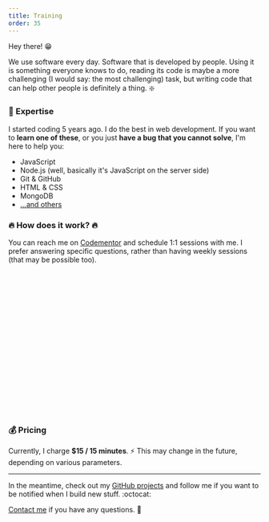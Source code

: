```yaml
---
title: Training
order: 35
---
```

Hey there! :grin:

We use software every day. Software that is developed by people. Using it is something everyone knows to do, reading its code is maybe a more challenging (I would say: the most challenging) task, but writing code that can help other people is definitely a thing. :sparkle:

### :microscope: Expertise

I started coding 5 years ago. I do the best in web development.
If you want to **learn one of these**, or you just **have a bug that you cannot solve**, I'm here to help you:

 - JavaScript
 - Node.js (well, basically it's JavaScript on the server side)
 - Git & GitHub
 - HTML & CSS
 - MongoDB
 - [...and others](https://www.codementor.io/johnnyb)

### :fire: How does it work? :fire:

You can reach me on [Codementor](https://www.codementor.io/johnnyb) and schedule 1:1 sessions with me.
I prefer answering specific questions, rather than having weekly sessions (that may be possible too).

<a href="https://codementor.io/johnnyb" target="_blank" style="background: url(https://i.imgur.com/Y1zl5aF.png); height: 283px; width: 250px; display: inline-block;"></a>


### :moneybag: Pricing

Currently, I charge **$15 / 15 minutes**. :zap:
This may change in the future, depending on various parameters.

---

In the meantime, check out my [GitHub projects](https://github.com/IonicaBizau) and follow me if you want to be notified when I build new stuff. :octocat:

[Contact me](/contact) if you have any questions. :email:
